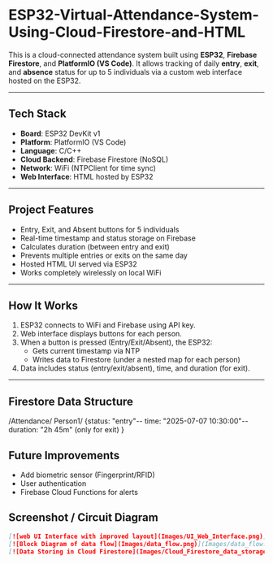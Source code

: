 # ESP32-Virtual-Attendance-System-Using-Cloud-Firestore-and-HTML

This is a cloud-connected attendance system built using **ESP32**, **Firebase Firestore**, and **PlatformIO (VS Code)**. It allows tracking of daily **entry**, **exit**, and **absence** status for up to 5 individuals via a custom web interface hosted on the ESP32.

---
## Tech Stack

- **Board**: ESP32 DevKit v1
- **Platform**: PlatformIO (VS Code)
- **Language**: C/C++
- **Cloud Backend**: Firebase Firestore (NoSQL)
- **Network**: WiFi (NTPClient for time sync)
- **Web Interface**: HTML hosted by ESP32

---

## Project Features

- Entry, Exit, and Absent buttons for 5 individuals
- Real-time timestamp and status storage on Firebase
- Calculates duration (between entry and exit)
- Prevents multiple entries or exits on the same day
- Hosted HTML UI served via ESP32
- Works completely wirelessly on local WiFi

---
## How It Works
1. ESP32 connects to WiFi and Firebase using API key.
2. Web interface displays buttons for each person.
3. When a button is pressed (Entry/Exit/Absent), the ESP32:
   - Gets current timestamp via NTP
   - Writes data to Firestore (under a nested map for each person)
4. Data includes status (entry/exit/absent), time, and duration (for exit).

---
## Firestore Data Structure
/Attendance/
   Person1/
      {status: "entry"--
       time: "2025-07-07 10:30:00"--
       duration: "2h 45m" (only for exit) }

##  Future Improvements
- Add biometric sensor (Fingerprint/RFID)
- User authentication
- Firebase Cloud Functions for alerts

##  Screenshot / Circuit Diagram

```Markdown
[![web UI Interface with improved layout](Images/UI_Web_Interface.png)](Images/UI_Web_Interface.png)
[![Block Diagram of data flow](Images/data_flow.png)](Images/data_flow.png)
[![Data Storing in Cloud Firestore](Images/Cloud_Firestore_data_storage.png)](Images/Cloud_Firestore_data_storage.png)


